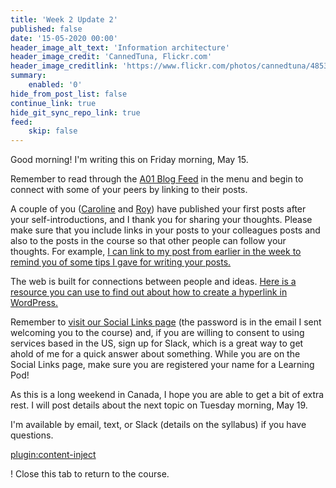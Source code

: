 ```yaml
---
title: 'Week 2 Update 2'
published: false
date: '15-05-2020 00:00'
header_image_alt_text: 'Information architecture'
header_image_credit: 'CannedTuna, Flickr.com'
header_image_creditlink: 'https://www.flickr.com/photos/cannedtuna/4853380320/'
summary:
    enabled: '0'
hide_from_post_list: false
continue_link: true
hide_git_sync_repo_link: true
feed:
    skip: false
---
```


Good morning! I'm writing this on Friday morning, May 15.

Remember to read through the [A01 Blog Feed](https://edtechuvic.ca/edci335/a01-blog-feed/) in the menu and begin to connect with some of your peers by linking to their posts.

A couple of you ([Caroline](https://caroline.opened.ca/2020/05/14/prompt-learning-motivation-and-theory/) and [Roy](https://edci335royymao.opened.ca/promptlearning-experience/)) have published your first posts after your self-introductions, and I thank you for sharing your thoughts. Please make sure that you include links in your posts to your colleagues posts and also to the posts in the course so that other people can follow your thoughts. For example, [I can link to my post from earlier in the week to remind you of some tips I gave for writing your posts.](https://teaching.madland.ca/edci335-may-2020/home/w2-update)

The web is built for connections between people and ideas. [Here is a resource you can use to find out about how to create a hyperlink in WordPress.](https://www.wpbeginner.com/beginners-guide/beginners-guide-on-how-to-add-a-link-in-wordpress/#linkvisualeditor)

Remember to [visit our Social Links page](https://edtechuvic.ca/edci335/a01-social-spaces/) (the password is in the email I sent welcoming you to the course) and, if you are willing to consent to using services based in the US, sign up for Slack, which is a great way to get ahold of me for a quick answer about something. While you are on the Social Links page, make sure you are registered your name for a Learning Pod!

As this is a long weekend in Canada, I hope you are able to get a bit of extra rest. I will post details about the next topic on Tuesday morning, May 19.

I'm available by email, text, or Slack (details on the syllabus) if you have questions.

[plugin:content-inject](../week-2/_week-2)

! Close this tab to return to the course.
